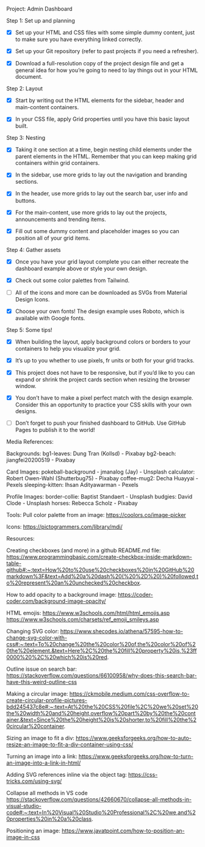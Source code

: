 Project: Admin Dashboard


Step 1: Set up and planning

- [x] Set up your HTML and CSS files with some simple dummy content, just to make sure you have everything linked correctly.
- [x] Set up your Git repository (refer to past projects if you need a refresher).
- [x] Download a full-resolution copy of the project design file and get a general idea for how you’re going to need to lay things out in your HTML document.


Step 2: Layout

- [x] Start by writing out the HTML elements for the sidebar, header and main-content containers.
- [x] In your CSS file, apply Grid properties until you have this basic layout built.


Step 3: Nesting

- [x] Taking it one section at a time, begin nesting child elements under the parent elements in the HTML. Remember that you can keep making grid containers within grid containers.
- [x] In the sidebar, use more grids to lay out the navigation and branding sections.
- [x] In the header, use more grids to lay out the search bar, user info and buttons.
- [x] For the main-content, use more grids to lay out the projects, announcements and trending items.
- [x] Fill out some dummy content and placeholder images so you can position all of your grid items.


Step 4: Gather assets

- [x] Once you have your grid layout complete you can either recreate the dashboard example above or style your own design.
- [x] Check out some color palettes from Tailwind.
- [ ] All of the icons and more can be downloaded as SVGs from Material Design Icons.
- [x] Choose your own fonts! The design example uses Roboto, which is available with Google fonts.


Step 5: Some tips!

- [x] When building the layout, apply background colors or borders to your containers to help you visualize your grid.
- [x] It’s up to you whether to use pixels, fr units or both for your grid tracks.
- [x] This project does not have to be responsive, but if you’d like to you can expand or shrink the project cards section when resizing the browser window.
- [x] You don’t have to make a pixel perfect match with the design example. Consider this an opportunity to practice your CSS skills with your own designs.
- [ ] Don’t forget to push your finished dashboard to GitHub. Use GitHub Pages to publish it to the world!


Media References:

Backgrounds:
bg1-leaves: Dung Tran (Kollsd) - Pixabay
bg2-beach: jiangfei20200519 - Pixabay

Card Images:
pokeball-background - jmanalog (Jay) - Unsplash
calculator: Robert Owen-Wahl (Shutterbug75) - Pixabay
coffee-mug2: Decha Huayyai - Pexels
sleeping-kitten: Ihsan Adityawarman - Pexels

Profile Images:
border-collie: Baptist Standaert - Unsplash
budgies: David Clode - Unsplash
horses: Rebecca Scholz - Pixabay


Tools:
Pull color palette from an image: https://coolors.co/image-picker

Icons:
https://pictogrammers.com/library/mdi/



Resources: 

Creating checkboxes (and more) in a github README.md file:
https://www.programmingbasic.com/create-checkbox-inside-markdown-table-github#:~:text=How%20to%20use%20checkboxes%20in%20GitHub%20markdown%3F&text=Add%20a%20dash%20(%20%2D%20)%20followed,to%20represent%20an%20unchecked%20checkbox.

How to add opacity to a background image:
https://coder-coder.com/background-image-opacity/

HTML emojis:
https://www.w3schools.com/html/html_emojis.asp
https://www.w3schools.com/charsets/ref_emoji_smileys.asp

Changing SVG color:
https://www.shecodes.io/athena/57595-how-to-change-svg-color-with-css#:~:text=To%20change%20the%20color%20of,the%20color%20of%20the%20element.&text=Here%2C%20the%20fill%20property%20is,%23ff0000%20%2C%20which%20is%20red.

Outline issue on search bar:
https://stackoverflow.com/questions/66100958/why-does-this-search-bar-have-this-weird-outline-css

Making a circular image:
https://ckmobile.medium.com/css-overflow-to-create-circular-profile-pictures-bdd245437c8e#:~:text=At%20the%20CSS%20file%2C%20we%20set%20the%20width%20and%20height,overflow%20part%20by%20the%20container.&text=Since%20the%20height%20is%20shorter,to%20fill%20the%20circular%20container.

Sizing an image to fit a div:
https://www.geeksforgeeks.org/how-to-auto-resize-an-image-to-fit-a-div-container-using-css/

Turning an image into a link:
https://www.geeksforgeeks.org/how-to-turn-an-image-into-a-link-in-html/


Adding SVG references inline via the object tag:
https://css-tricks.com/using-svg/

Collapse all methods in VS code
https://stackoverflow.com/questions/42660670/collapse-all-methods-in-visual-studio-code#:~:text=In%20Visual%20Studio%20Professional%2C%20we,and%20properties%20in%20a%20class.

Positioning an image:
https://www.javatpoint.com/how-to-position-an-image-in-css
